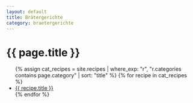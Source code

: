 ```yaml
---
layout: default
title: Brätergerichte
category: braetergerichte
---
```


<div class="prose prose-invert max-w-none">
  <h1>{{ page.title }}</h1>
  <ul class="space-y-2">
    {% assign cat_recipes = site.recipes | where_exp: "r", "r.categories contains page.category" | sort: "title" %}
    {% for recipe in cat_recipes %}
      <li>
        <a href="{{ recipe.url | relative_url }}" class="text-yellow-300 hover:text-yellow-500 underline">
          {{ recipe.title }}
        </a>
      </li>
    {% endfor %}
  </ul>
</div>
